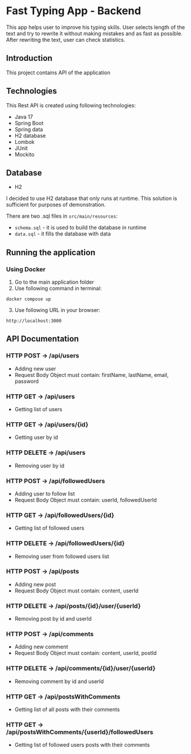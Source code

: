 # Fast Typing App - Backend
This app helps user to improve his typing skills. User selects length of the text and try to rewrite it without making mistakes
and as fast as possible. After rewriting the text, user can check statistics.

## Introduction
This project contains API of the application

## Technologies
This Rest API is created using following technologies:
* Java 17
* Spring Boot
* Spring data
* H2 database
* Lombok
* JUnit
* Mockito

## Database
* H2

I decided to use H2 database that only runs at runtime. This solution is sufficient for purposes of demonstration.

There are two .sql files in `src/main/resources`:
* `schema.sql` - it is used to build the database in runtime
* `data.sql` - it fills the database with data

## Running the application
### Using Docker
1. Go to the main application folder
2. Use following command in terminal:

```
docker compose up
```

3. Use following URL in your browser:

```
http://localhost:3000
```

## API Documentation
### HTTP POST -> /api/users
* Adding new user
* Request Body Object must contain: firstName, lastName, email, password

### HTTP GET -> /api/users
* Getting list of users

### HTTP GET -> /api/users/{id}
* Getting user by id

### HTTP DELETE -> /api/users
* Removing user by id

### HTTP POST -> /api/followedUsers
* Adding user to follow list
* Request Body Object must contain: userId, followedUserId

### HTTP GET -> /api/followedUsers/{id}
* Getting list of followed users

### HTTP DELETE -> /api/followedUsers/{id}
* Removing user from followed users list

### HTTP POST -> /api/posts
* Adding new post
* Request Body Object must contain: content, userId

### HTTP DELETE -> /api/posts/{id}/user/{userId}
* Removing post by id and userId

### HTTP POST -> /api/comments
* Adding new comment
* Request Body Object must contain: content, userId, postId

### HTTP DELETE -> /api/comments/{id}/user/{userId}
* Removing comment by id and userId

### HTTP GET -> /api/postsWithComments
* Getting list of all posts with their comments

### HTTP GET -> /api/postsWithComments/{userId}/followedUsers
* Getting list of followed users posts with their comments
